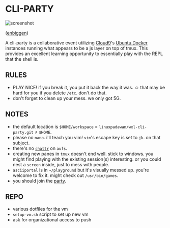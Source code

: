 CLI-PARTY
=========

![screenshot][] 

([enbiggen][])

A cli-party is a collaborative event utilizing [Cloud9][1]'s [Ubuntu Docker][2] instances running what appears to be a js layer on top of tmux. This provides an excellent learning opportunity to essentially play with the REPL that the shell is.

RULES
-----
 * PLAY NICE! if you break it, you put it back the way it was. ☺ that may be hard for you if you delete `/etc`. don't do that.
 * don't forget to clean up your mess. we only got 5G.

NOTES
-----
 * the default location is `$HOME/workspace` = `linuxpadawan/wxl-cli-party.git` ≠ `$HOME`.
 * please no `nano`. i'll teach you vim! `vim`'s escape key is set to `jk`. on that subject.
 * there's no [`chattr`][4] on `aufs`.
 * creating new panes in `tmux` doesn't end well. stick to windows. you might find playing with the existing session(s) interesting. or you could nest a `screen` inside, just to mess with people.
 * `asciiportal` is in `~/playground` but it's visually messed up. you're welcome to fix it. might check out `/usr/bin/games`.
 * you should join the [party][3].

REPO
----
 * various dotfiles for the vm
 * `setup-vm.sh` script to set up new vm
 * ask for organizational access to push

[1]: https://c9.io
[2]: https://dockerfile.github.io/#/ubuntu
[3]: https://ide.c9.io/wxl/cli-party
[4]: https://github.com/docker/docker/issues/1070

[screenshot]: https://i.imgur.com/zy0q5Ff.png
[enbiggen]: https://i.imgur.com/eVEvHbk.png
